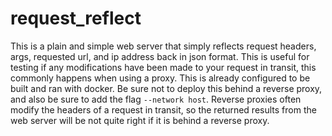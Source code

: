 # request_reflect

This is a plain and simple web server that simply reflects request headers, args, requested url, and ip address back in json format. This is useful for testing if any modifications have been made to your request in transit, this commonly happens when using a proxy. This is already configured to be built and ran with docker. Be sure not to deploy this behind a reverse proxy, and also be sure to add the flag `--network host`. Reverse proxies often modify the headers of a request in transit, so the returned results from the web server will be not quite right if it is behind a reverse proxy.
